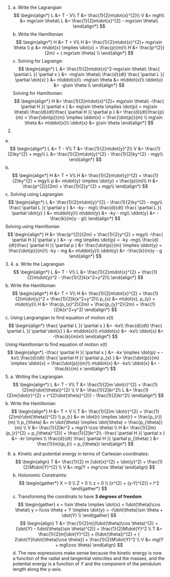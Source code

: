 1. a. Write the Lagrangian
$$
\begin{align*}
L &= T - V\\
T &= \frac{1}{2}m\dot{x}^{2}\\
V &= mgh\\
&= mgx\sin \theta\\
L &= \frac{1}{2}m\dot{x}^{2} - mgx\sin \theta\\
\end{align*}
$$
b. Write the Hamiltonian
$$
\begin{align*}
H &= T + V\\
H &= \frac{1}{2}m\dot{x}^{2}+ mgx\sin \theta \\
p &= m\dot{x} \implies \dot{x} = \frac{p}{m}\\
H &= \frac{p^{2}}{2m} + { mgx\sin \theta} \\
\end{align*}
$$
c. Solving for Lagrange:
$$
\begin{align*}
L &= \frac{1}{2}m\dot{x}^2-mgx\sin \theta\\
\frac{ \partial L }{ \partial x } &= -mg\sin \theta\\
\frac{d}{dt} \frac{ \partial L }{ \partial \dot{x} } &= m\ddot{x}\\
-mg\sin \theta &= m\ddot{x}\\
\ddot{x} &= -g\sin \theta \\
\end{align*}
$$
Solving for Hamiltonian:
$$
\begin{align*}
H &= \frac{1}{2}m\dot{x}^{2}+ mgx\sin \theta\\
-\frac{ \partial H }{ \partial x }  &= mg\sin \theta \implies \dot{p} = mg\sin \theta\\
\frac{d}{dt}\frac{ \partial H }{ \partial p } &= \frac{d}{dt}\frac{p}{m} = \frac{\dot{p}}{m} \implies \ddot{x} = \frac{\dot{p}}{m} \\
mg\sin \theta &= m\ddot{x}\\
\ddot{x} &= g\sin \theta 
\end{align*}
$$
2. 
a. 
$$
\begin{align*}
L &= T - V\\
T &= \frac{1}{2}m\dot{y}^2\\
V &= \frac{1}{2}ky^{2} + mgy\\
L &= \frac{1}{2}m\dot{y}^{2} - \frac{1}{2}ky^{2} - mgy\\
\end{align*}
$$
b. 
$$
\begin{align*}
H &= T + V\\
H &= \frac{1}{2}m\dot{y}^{2} + \frac{1}{2}ky^{2} + mgy\\
p &= m\dot{y} \implies \dot{y} = \frac{p}{m}\\
H &= \frac{p^{2}}{2m} + \frac{1}{2}y^{2} + mgy\\
\end{align*}
$$
c.  Solving using Lagrangian
$$
\begin{align*}
L &= \frac{1}{2}m\dot{y}^{2} - \frac{1}{2}ky^{2} - mgy\\
\frac{ \partial L }{ \partial y } &= -ky - mg\\
\frac{d}{dt} \frac{ \partial L }{ \partial \dot{y} } &= m\ddot{y}\\
m\ddot{y} &= -ky - mg\\
\ddot{y} &= -\frac{k}{m}y - g\\
\end{align*}
$$
Solving using Hamiltonian
$$
\begin{align*}
H &= \frac{p^{2}}{2m} + \frac{1}{2}y^{2} + mgy\\
-\frac{ \partial H }{ \partial y } &= -y -mg \implies \dot{p} = -ky -mg\\
\frac{d}{dt}\frac{ \partial H }{ \partial p } &= \frac{\dot{p}}{m} \implies \ddot{y} = \frac{\dot{p}}{m}\\
-ky - mg &= m\ddot{y}\\
\ddot{y} &= -\frac{k}{m}y - g
\end{align*}
$$
3. 
4. 
a. Write the Lagrangian
$$
\begin{align*}
L &= T - V\\
L &= \frac{1}{2}m\dot{x}^{2} + \frac{1}{2}m\dot{y}^2 - \frac{1}{2}k(x^2+y^2)\\
\end{align*}
$$
b. Write the Hamiltonian
$$
\begin{align*}
H &= T + V\\
H &= \frac{1}{2}m\dot{x}^{2} + \frac{1}{2}m\dot{y}^2 + \frac{1}{2}k(x^2+y^2)\\
p_{x} &= m\dot{x}, p_{y} = m\dot{y}\\
H &= \frac{p_{x}^2}{2m} + \frac{p_{y}^2}{2m} + \frac{1}{2}k(x^2+y^2)
\end{align*}
$$
c. 
Using Langrangian to find equation of motion $x(t)$
$$
\begin{align*}
\frac{ \partial L }{ \partial x } &= -kx\\
\frac{d}{dt} \frac{ \partial L }{ \partial \dot{x} } &= m\ddot{x}\\
m\ddot{x} &= -kx\\
\ddot{x} &= -\frac{k}{m}x\\ 
\end{align*}
$$
Using Hamiltonian to find equation of motion $x(t)$
$$
\begin{align*}
-\frac{ \partial H }{ \partial x } &= -kx \implies \dot{p} = -kx\\ 
\frac{d}{dt} \frac{ \partial H }{ \partial p_{x} } &= \frac{\dot{p}}{m} \implies \ddot{x} = \frac{\dot{p}}{m}\\
m\ddot{x} &= -kx\\
\ddot{x} &= -\frac{k}{m} x
\end{align*}
$$
5. 
a. Writing the Lagrangian
$$
\begin{align*}
L &= T - V\\
T &= \frac{1}{2}m \dot{r}^{2} + \frac{1}{2}m(r\dot{\theta})^{2} \\
V &= \frac{1}{2}kr^2\\
L &= \frac{1}{2}m(\dot{r}^{2} + r^{2}\dot{\theta}^{2}) - \frac{1}{2}kr^2\\
\end{align*}
$$
b. Write the Hamiltonian
$$
\begin{align*}
H &= T + V \\
T &= \frac{1}{2}m \dot{r}^{2} + \frac{1}{2}m(r\dot{\theta})^{2} \\
p_{r} &= m \dot{r} \implies \dot{r} = \frac{p_{r}}{m} \\
p_{\theta} &= m \dot{\theta} \implies \dot{\theta} = \frac{p_{\theta}}{m} \\
V &= \frac{1}{2}kr^2 + mgr(1-\cos \theta) \\
H &= \frac{1}{2m}(p_{r}^{2} + p_{\theta}^{2}) + \frac{1}{2}kr^2\\
-\frac{ \partial H }{ \partial x } &= -kr  \implies \\ 
\frac{d}{dt} \frac{ \partial H }{ \partial p_{\theta} } &= \frac{1}{m}(p_{r} + p_{\theta})
\end{align*}
$$

6. a. Kinetic and potential energy in terms of Cartesian coordinates:
$$
\begin{align}
T &= \frac{1}{2} m (\dot{x}^{2} + \dot{y}^2) + \frac{1}{2}M\dot{Y}^{2} \\
V &= mg(Y + mgr\cos \theta)
\end{align}
$$
b. Holonomic Constraints: 
$$
\begin{gather*}
X = 0 \\
Z = 0 \\
z = 0 \\
[x^{2} + (y-Y)^{2}] = l^2
\end{gather*}
$$
c. Transforming the coordinats to have **3 degrees of freedom**
$$
\begin{gather}
x = l\sin \theta \implies \dot{x} = l\dot{\theta}\cos \theta\\
y = l\cos \theta + Y \implies \dot{y} = -l\dot{\theta}\sin \theta + \dot{Y} \\
\end{gather}
$$
$$
\begin{align}
T &= \frac{1}{2}m[(l\dot{\theta}\cos \theta)^{2} + (\dot{Y} - l\dot{\theta}\sin \theta)^{2}] + \frac{1}{2}M\dot{Y}^2 \\
T &= \frac{1}{2}m[\dot{Y}^{2} + (l\dot{\theta})^{2} + { 2\dot{Y}l\dot{\theta}\cos \theta}] + \frac{1}{2}M\dot{Y}^2 \\
V &= mg(Y + mgl\cos \theta)
\end{align}
$$
d. The new expressions make sense because the kinetic energy is now a funciton of the radial and tangential velocities and the masses, and the potential energy is a function of $Y$ and the component of the pendulum length along the y-axis.